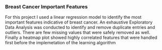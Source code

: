 ### Breast Cancer Important Features
For this project I used a linear regression model to identify the most important features indicative of breast cancer. An exhaustive Exploratory Data Analysis was conducted to identify and remove duplicate entries and outliers. There are few missing values that were safely removed as well. Finally a heatmap plot showed highly correlated features that were handled first before the implemetation of the learning algorithm   


